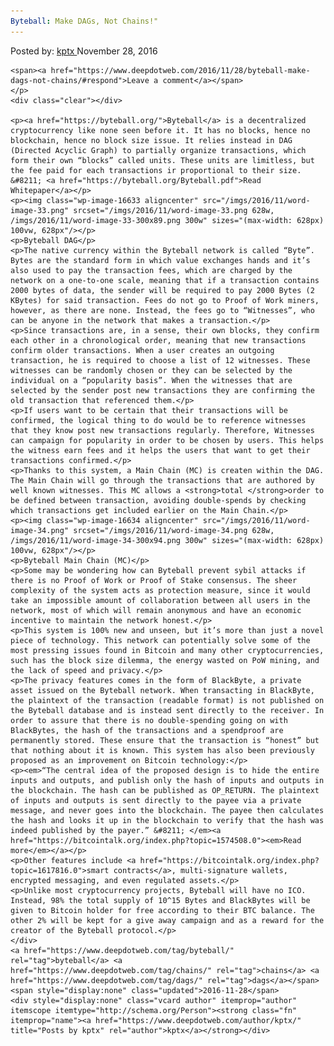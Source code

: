 ```yaml
---
Byteball: Make DAGs, Not Chains!"
---
```

<article class="post-listing post-16632 post type-post status-publish format-standard has-post-thumbnail hentry  tag-byteball tag-chains tag-dags">
    <div class="post-inner">
        <span>Posted by: <a href="https://www.deepdotweb.com/author/kptx/" title="">kptx </a></span>
    <span>November 28, 2016</span>
    
    <span><a href="https://www.deepdotweb.com/2016/11/28/byteball-make-dags-not-chains/#respond">Leave a comment</a></span>
    </p>
    <div class="clear"></div>
    
    <p><a href="https://byteball.org/">Byteball</a> is a decentralized cryptocurrency like none seen before it. It has no blocks, hence no blockchain, hence no block size issue. It relies instead in DAG (Directed Acyclic Graph) to partially organize transactions, which form their own “blocks” called units. These units are limitless, but the fee paid for each transactions ir proportional to their size. &#8211; <a href="https://byteball.org/Byteball.pdf">Read Whitepaper</a></p>
    <p><img class="wp-image-16633 aligncenter" src="/imgs/2016/11/word-image-33.png" srcset="/imgs/2016/11/word-image-33.png 628w, /imgs/2016/11/word-image-33-300x89.png 300w" sizes="(max-width: 628px) 100vw, 628px"/></p>
    <p>Byteball DAG</p>
    <p>The native currency within the Byteball network is called “Byte”. Bytes are the standard form in which value exchanges hands and it’s also used to pay the transaction fees, which are charged by the network on a one-to-one scale, meaning that if a transaction contains 2000 bytes of data, the sender will be required to pay 2000 Bytes (2 KBytes) for said transaction. Fees do not go to Proof of Work miners, however, as there are none. Instead, the fees go to “Witnesses”, who can be anyone in the network that makes a transaction.</p>
    <p>Since transactions are, in a sense, their own blocks, they confirm each other in a chronological order, meaning that new transactions confirm older transactions. When a user creates an outgoing transaction, he is required to choose a list of 12 witnesses. These witnesses can be randomly chosen or they can be selected by the individual on a “popularity basis”. When the witnesses that are selected by the sender post new transactions they are confirming the old transaction that referenced them.</p>
    <p>If users want to be certain that their transactions will be confirmed, the logical thing to do would be to reference witnesses that they know post new transactions regularly. Therefore, Witnesses can campaign for popularity in order to be chosen by users. This helps the witness earn fees and it helps the users that want to get their transactions confirmed.</p>
    <p>Thanks to this system, a Main Chain (MC) is createn within the DAG. The Main Chain will go through the transactions that are authored by well known witnesses. This MC allows a <strong>total </strong>order to be defined between transaction, avoiding double-spends by checking which transactions get included earlier on the Main Chain.</p>
    <p><img class="wp-image-16634 aligncenter" src="/imgs/2016/11/word-image-34.png" srcset="/imgs/2016/11/word-image-34.png 628w, /imgs/2016/11/word-image-34-300x94.png 300w" sizes="(max-width: 628px) 100vw, 628px"/></p>
    <p>Byteball Main Chain (MC)</p>
    <p>Some may be wondering how can Byteball prevent sybil attacks if there is no Proof of Work or Proof of Stake consensus. The sheer complexity of the system acts as protection measure, since it would take an impossible amount of collaboration between all users in the network, most of which will remain anonymous and have an economic incentive to maintain the network honest.</p>
    <p>This system is 100% new and unseen, but it’s more than just a novel piece of technology. This network can potentially solve some of the most pressing issues found in Bitcoin and many other cryptocurrencies, such has the block size dilemma, the energy wasted on PoW mining, and the lack of speed and privacy.</p>
    <p>The privacy features comes in the form of BlackByte, a private asset issued on the Byteball network. When transacting in BlackByte, the plaintext of the transaction (readable format) is not published on the Byteball database and is instead sent directly to the receiver. In order to assure that there is no double-spending going on with BlackBytes, the hash of the transactions and a spendproof are permanently stored. These ensure that the transaction is “honest” but that nothing about it is known. This system has also been previously proposed as an improvement on Bitcoin technology:</p>
    <p><em>“The central idea of the proposed design is to hide the entire inputs and outputs, and publish only the hash of inputs and outputs in the blockchain. The hash can be published as OP_RETURN. The plaintext of inputs and outputs is sent directly to the payee via a private message, and never goes into the blockchain. The payee then calculates the hash and looks it up in the blockchain to verify that the hash was indeed published by the payer.” &#8211; </em><a href="https://bitcointalk.org/index.php?topic=1574508.0"><em>Read more</em></a></p>
    <p>Other features include <a href="https://bitcointalk.org/index.php?topic=1617816.0">smart contracts</a>, multi-signature wallets, encrypted messaging, and even regulated assets.</p>
    <p>Unlike most cryptocurrency projects, Byteball will have no ICO. Instead, 98% the total supply of 10^15 Bytes and BlackBytes will be given to Bitcoin holder for free according to their BTC balance. The other 2% will be kept for a give away campaign and as a reward for the creator of the Byteball protocol.</p>
    </div>
    <a href="https://www.deepdotweb.com/tag/byteball/" rel="tag">byteball</a> <a href="https://www.deepdotweb.com/tag/chains/" rel="tag">chains</a> <a href="https://www.deepdotweb.com/tag/dags/" rel="tag">dags</a></span> <span style="display:none" class="updated">2016-11-28</span>
    <div style="display:none" class="vcard author" itemprop="author" itemscope itemtype="http://schema.org/Person"><strong class="fn" itemprop="name"><a href="https://www.deepdotweb.com/author/kptx/" title="Posts by kptx" rel="author">kptx</a></strong></div>
    
